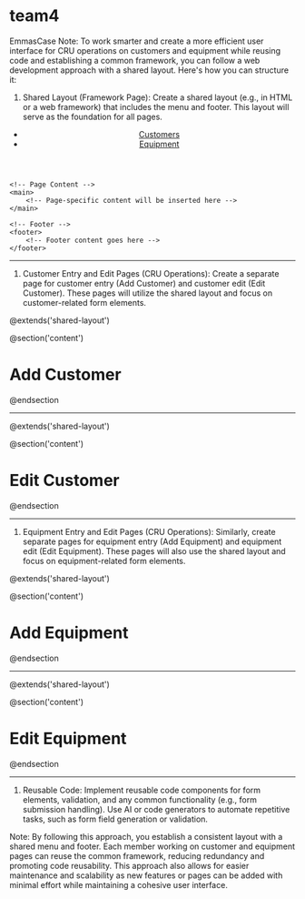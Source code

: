 # team4
EmmasCase
Note: To work smarter and create a more efficient user interface for CRU operations on customers and equipment while reusing code and establishing a common framework, you can follow a web development approach with a shared layout. Here's how you can structure it:

1. Shared Layout (Framework Page):
        Create a shared layout (e.g., in HTML or a web framework) that includes the menu and footer. This layout 	will serve as the foundation for all pages.


<!DOCTYPE html>
<html>
<head>
    <!-- Include CSS and other common headers -->
</head>
<body>
    <!-- Menu -->
    <header>
        <nav>
            <ul>
                <li><a href="/customers">Customers</a></li>
                <li><a href="/equipment">Equipment</a></li>
                <!-- Add more menu options as needed -->
            </ul>
        </nav>
    </header>

    <!-- Page Content -->
    <main>
        <!-- Page-specific content will be inserted here -->
    </main>

    <!-- Footer -->
    <footer>
        <!-- Footer content goes here -->
    </footer>
</body>
</html>

------------------------------------------------------------------------------------------------------------------

1. Customer Entry and Edit Pages (CRU Operations):
        Create a separate page for customer entry (Add Customer) and customer edit (Edit Customer).
        These pages will utilize the shared layout and focus on customer-related form elements.

<!-- customer-entry.html -->
@extends('shared-layout')

@section('content')
    <h1>Add Customer</h1>
    <!-- Customer entry form goes here -->
@endsection

----------------------------------------------

<!-- customer-edit.html -->
@extends('shared-layout')

@section('content')
    <h1>Edit Customer</h1>
    <!-- Customer edit form goes here -->
@endsection

------------------------------------------------------------------------------------------------------------------

1. Equipment Entry and Edit Pages (CRU Operations):
        Similarly, create separate pages for equipment entry (Add Equipment) and equipment edit (Edit Equipment).
        These pages will also use the shared layout and focus on equipment-related form elements.

<!-- equipment-entry.html -->
@extends('shared-layout')

@section('content')
    <h1>Add Equipment</h1>
    <!-- Equipment entry form goes here -->
@endsection 

----------------------------------------------

<!-- equipment-edit.html -->
@extends('shared-layout')

@section('content')
    <h1>Edit Equipment</h1>
    <!-- Equipment edit form goes here -->
@endsection

------------------------------------------------------------------------------------------------------------------

1. Reusable Code:
        Implement reusable code components for form elements, validation, and any common functionality (e.g., form 	submission handling).
        Use AI or code generators to automate repetitive tasks, such as form field generation or validation.


Note: By following this approach, you establish a consistent layout with a shared menu and footer. Each member working on customer and equipment pages can reuse the common framework, reducing redundancy and promoting code reusability. This approach also allows for easier maintenance and scalability as new features or pages can be added with minimal effort while maintaining a cohesive user interface.


